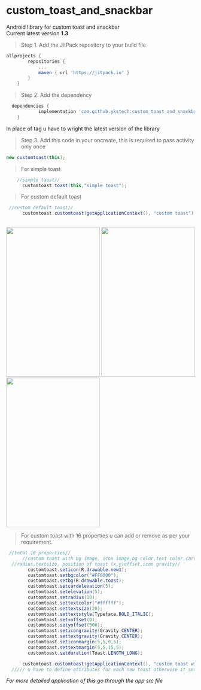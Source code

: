 # custom_toast_and_snackbar
Android library for custom toast and snackbar </br>
Current latest version <b>1.3</b>
> Step 1. Add the JitPack repository to your build file
```gradle
allprojects {
		repositories {
			...
			maven { url 'https://jitpack.io' }
		}
	}
  ```
> Step 2. Add the dependency
```gradle
  dependencies {
	        implementation 'com.github.ykstech:custom_toast_and_snackbar:Tag'
	}
  ```
  In place of tag u have to wright the latest version of the library 
  
  > Step 3. Add this code in your oncreate, this is required to pass activity only once
  ```java
  new customtoast(this);
  ```
  > For simple toast
  ```java
      //simple taost//
        customtoast.toast(this,"simple toast");
  ```
  > For custom default toast
  ```java
   //custom default toast//
        customtoast.customtoast(getApplicationContext(), "custom toast");
       
  ```
  <img src="https://user-images.githubusercontent.com/85982995/128543861-9a37debe-7743-4179-b3c4-440ae63adb38.png" width="250" height="400"></img>
  <img src="https://user-images.githubusercontent.com/85982995/128550148-9dee376b-a727-47ec-8475-b382964517ef.png" width="250" height="400"></img>
  <img src="https://user-images.githubusercontent.com/85982995/128550868-d7b68028-545e-4807-bd6a-2826569119ed.png"  width="250" height="400"></img>
  > For custom toast with 16 properties u can add or remove as per your requirement.
  ```java
   //total 16 properties//
        //custom toast with bg image, icon image,bg color,text color,card elevation,elevation,
	//radius,textsize, position of toast (x,y)offset,icon gravity//
          customtoast.seticon(R.drawable.new1);
          customtoast.setbgcolor("#FF0000");
          customtoast.setbg(R.drawable.toast);
          customtoast.setcardelevation(5);
          customtoast.setelevation(5);
          customtoast.setradius(10);
          customtoast.settextcolor("#ffffff");
          customtoast.settextsize(20);
          customtoast.settextstyle(Typeface.BOLD_ITALIC);
          customtoast.setxoffset(0);
          customtoast.setyoffset(300);
          customtoast.seticongravity(Gravity.CENTER);
          customtoast.settextgravity(Gravity.CENTER);
          customtoast.seticonmargin(5,5,0,5);
          customtoast.settextmargin(5,5,15,5);
          customtoast.setduration(Toast.LENGTH_LONG);

        customtoast.customtoast(getApplicationContext(), "custom toast with bg");
	///// u have to define attributes for each new toast otherwise it sets to default toast///

  ```
  <i>For more detailed application of this go through the app src file</i> 
  
  
  
  
